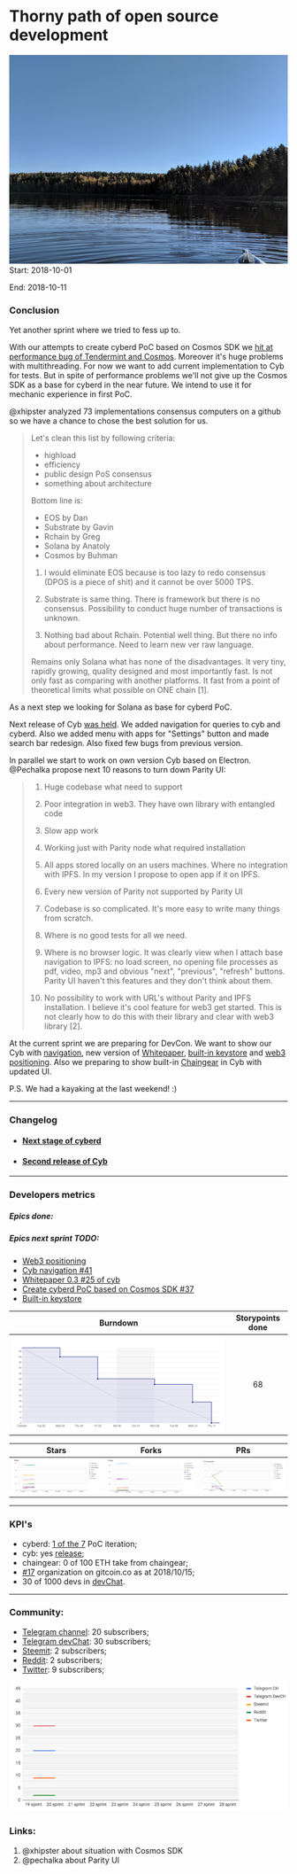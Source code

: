 # Thorny path of open source development

![kayaking](pic-20.jpg)
Start: 2018-10-01

End: 2018-10-11

### Сonclusion

Yet another sprint where we tried to fess up to.

With our attempts to create cyberd PoC based on Cosmos SDK we [hit at performance bug of Tendermint and Cosmos](https://github.com/cybercongress/cyberd/issues/50). Moreover it's huge problems with multithreading. For now we want to add current implementation to Cyb for tests. But in spite of performance problems we'll not give up the Cosmos SDK as a base for cyberd in the near future. We intend to use it for mechanic experience in first PoC.

@xhipster analyzed 73 implementations consensus computers on a github so we have a chance to chose the best solution for us.

> Let's clean this list by following criteria:
> - highload
> - efficiency
> - public design PoS consensus
> - something about architecture
>
> Bottom line is:
> - EOS by Dan
> - Substrate by Gavin
> - Rchain by Greg
> - Solana by Anatoly
> - Cosmos by Buhman
>
> 1) I would eliminate EOS because is too lazy to redo consensus (DPOS is a piece of shit) and it cannot be over 5000 TPS.
>
> 2) Substrate is same thing. There is framework but there is no consensus. Possibility to conduct huge number of transactions is unknown.
>
> 3) Nothing bad about Rchain. Potential well thing. But there no info about performance. Need to learn new ver raw language.
>
> Remains only Solana what has none of the disadvantages. It very tiny, rapidly growing, quality designed and most importantly fast. Is not only fast as comparing with another platforms. It fast from a point of theoretical limits what possible on ONE chain [1].

As a next step we looking for Solana as base for cyberd PoC.

Next release of Cyb [was held](https://github.com/cybercongress/cyb/releases/tag/0.0.2). We added navigation for queries to cyb and cyberd. Also we added menu with apps for "Settings" button and made search bar redesign. Also fixed few bugs from previous version.

In parallel we start to work on own version Cyb based on Electron. @Pechalka propose next 10 reasons to turn down Parity UI:

> 1) Huge codebase what need to support
>
> 2) Poor integration in web3. They have own library with entangled code
>
> 3) Slow app work
>
> 4) Working just with Parity node what required installation
>
> 5) All apps stored locally on an users machines. Where no integration with IPFS. In my version I propose to open app if it on IPFS.
>
> 6) Every new version of Parity not supported by Parity UI
>
> 7) Codebase is so complicated. It's more easy to write many things from scratch.
>
> 8) Where is no good tests for all we need.
>
> 9) Where is no browser logic. It was clearly view when I attach base navigation to IPFS: no load screen, no opening file processes as pdf, video, mp3 and obvious "next", "previous", "refresh" buttons. Parity UI haven't this features and they don't think about them.
>
> 10) No possibility to work with URL's without Parity and IPFS installation. I believe it's cool feature for web3 get started. This is not clearly how to do this with their library and clear with web3 library [2].

At the current sprint we are preparing for DevCon. We want to show our Cyb with [navigation](https://github.com/cybercongress/cyb/issues/41), new version of [Whitepaper](https://github.com/cybercongress/cyberd/issues/25), [built-in keystore](https://github.com/cybercongress/cyb/issues/39) and [web3 positioning](https://github.com/cybercongress/cyb/issues/55). Also we preparing to show built-in [Chaingear](https://github.com/cybercongress/chaingear) in Cyb with updated UI.

P.S. We had a kayaking at the last weekend! :)

---
### Changelog
 - #### [Next stage of cyberd](https://github.com/cybercongress/cyberd/blob/master/CHANGELOG.md#002-2018-10-05)
 - #### [Second release of Cyb](https://github.com/cybercongress/cyb/releases/tag/0.0.2)

 ---
### Developers metrics
##### Epics done:


##### Epics next sprint TODO:

- [Web3 positioning](https://github.com/cybercongress/cyb/issues/55)
- [Cyb navigation #41](https://github.com/cybercongress/cyb/issues/41)
- [Whitepaper 0.3 #25 of cyb](https://github.com/cybercongress/cyberd/issues/25)
- [Create cyberd PoC based on Cosmos SDK #37](https://github.com/cybercongress/cyberd/issues/37)
- [Built-in keystore](https://github.com/cybercongress/cyb/issues/39)


Burndown | Storypoints done
:---: | :---:
![burndown-report](BD-report-sprint-20.png) | 68

Stars | Forks | PRs
:---: | :---: |:---:
![stars](chart-stars-20.png) | ![forks](chart-forks-20.png) | ![PRs](chart-PR-20.png)

---

### KPI's
- cyberd: [1 of the 7](https://github.com/cybercongress/cyberd/blob/master/CHANGELOG.md#001-2018-09-25) PoC iteration;
- cyb: yes [release](https://github.com/cybercongress/cyb/releases/tag/0.0.2);
- chaingear: 0 of 100 ETH take from chaingear;
- [#17](https://gitcoin.co/profile/cybercongress) organization on gitcoin.co as at 2018/10/15;
- 30 of 1000 devs in [devChat](https://t.me/fuckgoogle).

---

### Community:

- [Telegram channel](https://t.me/cybercongress): 20 subscribers;
- [Telegram devChat](https://t.me/fuckgoogle): 30 subscribers;
- [Steemit](https://steemit.com/@cybercongress): 2 subscribers;
- [Reddit](https://www.reddit.com/r/cybercongress): 2 subscribers;
- [Twitter](https://twitter.com/cyber_devs): 9 subscribers;

![community report](chart-community-sprint-20.png)

### Links:

1. @xhipster about situation with Cosmos SDK
2. @pechalka about Parity UI
